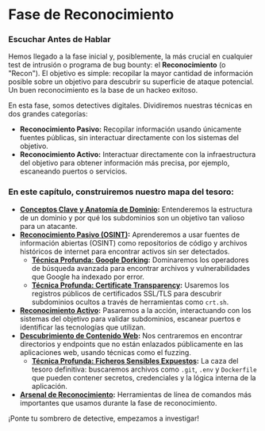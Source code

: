 # Fase de Reconocimiento

### Escuchar Antes de Hablar

Hemos llegado a la fase inicial y, posiblemente, la más crucial en cualquier test de intrusión o programa de bug bounty: el **Reconocimiento** (o "Recon"). El objetivo es simple: recopilar la mayor cantidad de información posible sobre un objetivo para descubrir su superficie de ataque potencial. Un buen reconocimiento es la base de un hackeo exitoso.

En esta fase, somos detectives digitales. Dividiremos nuestras técnicas en dos grandes categorías:

* **Reconocimiento Pasivo:** Recopilar información usando únicamente fuentes públicas, sin interactuar directamente con los sistemas del objetivo.
* **Reconocimiento Activo:** Interactuar directamente con la infraestructura del objetivo para obtener información más precisa, por ejemplo, escaneando puertos o servicios.

### En este capítulo, construiremos nuestro mapa del tesoro:

* **[Conceptos Clave y Anatomía de Dominio](./02a-conceptos-clave.md):** Entenderemos la estructura de un dominio y por qué los subdominios son un objetivo tan valioso para un atacante.
* **[Reconocimiento Pasivo (OSINT)](./02b-reconocimiento-pasivo.md):** Aprenderemos a usar fuentes de información abiertas (OSINT) como repositorios de código y archivos históricos de internet para encontrar activos sin ser detectados.
  * **[Técnica Profunda: Google Dorking](./02b-1-google-dorking.md):** Dominaremos los operadores de búsqueda avanzada para encontrar archivos y vulnerabilidades que Google ha indexado por error.
  * **[Técnica Profunda: Certificate Transparency](./02b-2-certificate-transparency.md):** Usaremos los registros públicos de certificados SSL/TLS para descubrir subdominios ocultos a través de herramientas como `crt.sh`.
* **[Reconocimiento Activo](./02c-reconocimiento-activo.md):** Pasaremos a la acción, interactuando con los sistemas del objetivo para validar subdominios, escanear puertos e identificar las tecnologías que utilizan.
* **[Descubrimiento de Contenido Web](./02d-descubrimiento-de-contenido-web.md):** Nos centraremos en encontrar directorios y endpoints que no están enlazados públicamente en las aplicaciones web, usando técnicas como el fuzzing.
  * **[Técnica Profunda: Ficheros Sensibles Expuestos](./02d-1-ficheros-sensibles.md):** La caza del tesoro definitiva: buscaremos archivos como `.git`, `.env` y `Dockerfile` que pueden contener secretos, credenciales y la lógica interna de la aplicación.
* **[Arsenal de Reconocimiento](./02e-arsenal-de-reconocimiento):** Herramientas de línea de comandos más importantes que usamos durante la fase de reconocimiento.

¡Ponte tu sombrero de detective, empezamos a investigar!
